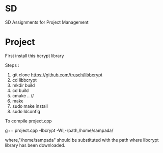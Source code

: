# SD
SD Assignments for Project Management

# Project

First install this bcrypt library

Steps :

 1. git clone https://github.com/trusch/libbcrypt
 2. cd libbcrypt
 3. mkdir build
 4. cd build
 5. cmake .. //
 6. make
 7. sudo make install
 8. sudo ldconfig
  
To compile project.cpp 

  g++ project.cpp -lbcrypt -Wl,-rpath,/home/sampada/
  
where,"/home/sampada" should be substituted with the path where libcrypt library has been downloaded.
